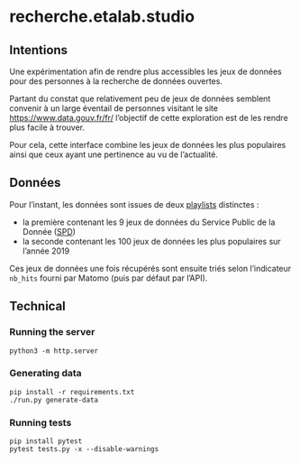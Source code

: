 # recherche.etalab.studio 

## Intentions

Une expérimentation afin de rendre plus accessibles les jeux de données pour des personnes à la recherche de données ouvertes.

Partant du constat que relativement peu de jeux de données semblent convenir à un large éventail de personnes visitant le site https://www.data.gouv.fr/fr/ l’objectif de cette exploration est de les rendre plus facile à trouver.

Pour cela, cette interface combine les jeux de données les plus populaires ainsi que ceux ayant une pertinence au vu de l’actualité.


## Données

Pour l’instant, les données sont issues de deux [playlists](https://playlists.etalab.studio/) distinctes :

* la première contenant les 9 jeux de données du Service Public de la Donnée ([SPD](https://www.data.gouv.fr/fr/search/?badge=spd))
* la seconde contenant les 100 jeux de données les plus populaires sur l’année 2019

Ces jeux de données une fois récupérés sont ensuite triés selon l’indicateur `nb_hits` fourni par Matomo (puis par défaut par l’API).


## Technical

### Running the server

    python3 -m http.server


### Generating data

    pip install -r requirements.txt
    ./run.py generate-data


### Running tests

    pip install pytest
    pytest tests.py -x --disable-warnings
